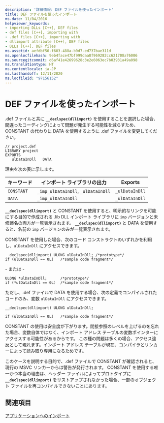 ```yaml
---
description: '詳細情報: DEF ファイルを使ったインポート'
title: DEF ファイルを使ったインポート
ms.date: 11/04/2016
helpviewer_keywords:
- importing DLLs [C++], DEF files
- def files [C++], importing with
- .def files [C++], importing with
- dllimport attribute [C++], DEF files
- DLLs [C++], DEF files
ms.assetid: aefdbf50-f603-488a-b0d7-ed737bae311d
ms.openlocfilehash: 9eb4face47bf999daa8f969282cc621708a76006
ms.sourcegitcommit: d6af41e42699628c3e2e6063ec7b03931a49a098
ms.translationtype: HT
ms.contentlocale: ja-JP
ms.lasthandoff: 12/11/2020
ms.locfileid: "97156152"
---
```

# <a name="importing-using-def-files"></a>DEF ファイルを使ったインポート

.def ファイルと共に **`__declspec(dllimport)`** を使用することを選択した場合、間違ったコーディングによって問題が発生する可能性を減らすため、CONSTANT の代わりに DATA を使用するように .def ファイルを変更してください。

```
// project.def
LIBRARY project
EXPORTS
   ulDataInDll   DATA
```

理由を次の表に示します。

|キーワード|インポート ライブラリの出力|Exports|
|-------------|---------------------------------|-------------|
|`CONSTANT`|`_imp_ulDataInDll`, `_ulDataInDll`|`_ulDataInDll`|
|`DATA`|`_imp_ulDataInDll`|`_ulDataInDll`|

**`__declspec(dllimport)`** と CONSTANT を使用すると、明示的なリンクを可能にする目的で作成される .lib DLL インポート ライブラリに `imp` バージョンと未修飾名の両方が一覧表示されます。 **`__declspec(dllimport)`** と DATA を使用すると、名前の `imp` バージョンのみが一覧表示されます。

CONSTANT を使用した場合、次のコード コンストラクトのいずれかを利用し、`ulDataInDll` にアクセスできます。

```
__declspec(dllimport) ULONG ulDataInDll; /*prototype*/
if (ulDataInDll == 0L)   /*sample code fragment*/
```

\- または -

```
ULONG *ulDataInDll;      /*prototype*/
if (*ulDataInDll == 0L)  /*sample code fragment*/
```

ただし、.def ファイルで DATA を使用する場合、次の定義でコンパイルされたコードのみ、変数 `ulDataInDll` にアクセスできます。

```
__declspec(dllimport) ULONG ulDataInDll;

if (ulDataInDll == 0L)   /*sample code fragment*/
```

CONSTANT の使用は安全度が下がります。間接参照のレベルを上げるのを忘れた場合、変数自体ではなく、インポート アドレス テーブルの変数ポインターにアクセスする可能性があるからです。 この種の問題は多くの場合、アクセス違反として現れます。インポート アドレス テーブルが現在、コンパイラとリンカーによって読み取り専用になるためです。

このケースを説明する目的で、.def ファイルで CONSTANT が確認されると、現行の MSVC リンカーからは警告が発行されます。 CONSTANT を使用する唯一かつ本当の理由は、ヘッダー ファイルによってプロトタイプに **`__declspec(dllimport)`** をリストアップされなかった場合、一部のオブジェクト ファイルを再コンパイルできないことにあります。

## <a name="see-also"></a>関連項目

[アプリケーションへのインポート](importing-into-an-application.md)

